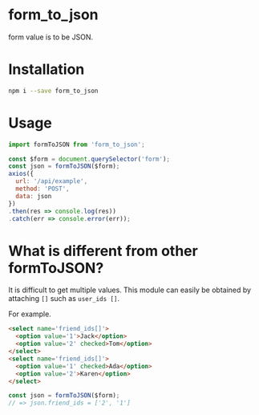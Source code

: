 # form_to_json

form value is to be JSON.

# Installation

```zsh
npm i --save form_to_json
```

# Usage

```js
import formToJSON from 'form_to_json';

const $form = document.querySelector('form');
const json = formToJSON($form);
axios({
  url: '/api/example',
  method: 'POST',
  data: json
})
.then(res => console.log(res))
.catch(err => console.error(err));
```

# What is different from other formToJSON?

It is difficult to get multiple values.
This module can easily be obtained by attaching `[]` such as `user_ids []`.

For example.

```html
<select name='friend_ids[]'>
  <option value='1'>Jack</option>
  <option value='2' checked>Tom</option>
</select>
<select name='friend_ids[]'>
  <option value='1' checked>Ada</option>
  <option value='2'>Karen</option>
</select>
```

```js
const json = formToJSON($form);
// => json.friend_ids = ['2', '1']
```

